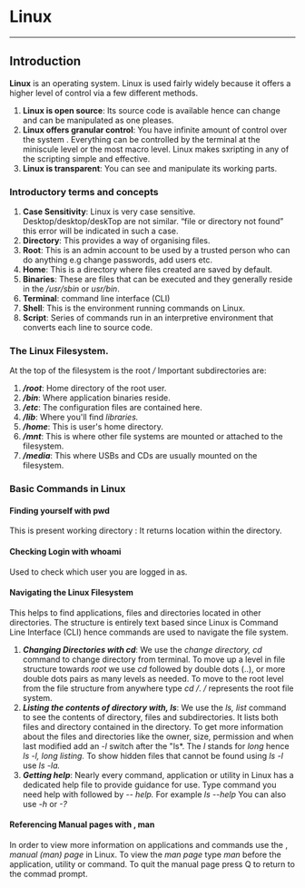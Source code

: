 # 	Linux
***
## Introduction
__Linux__ is an operating system. Linux is used fairly widely because it offers a higher level of control via a few different methods.
1. __Linux is open source__: Its source code is available hence can change and can be manipulated as one pleases.
2. __Linux offers granular control__: You have infinite amount of control over the system . Everything can be controlled by the terminal at the miniscule level or the most macro level. Linux makes sxripting in any of the scripting simple and effective.
3. __Linux is transparent__: You can see and manipulate its working parts.
### Introductory terms and concepts
1. __Case Sensitivity__: Linux is very case sensitive. Desktop/desktop/deskTop are not similar. “file or directory not
found” this error will be indicated in such a case.
2. __Directory__: This provides a way of organising files. 
3. __Root__: This is an admin account to be used by a trusted person who can do anything e.g change passwords, add users etc.
4. __Home__: This is a directory where files created are saved by default.
5. __Binaries__: These are files that can be executed and they generally reside in the */usr/sbin* or *usr/bin*.
6. __Terminal__: command line interface (CLI)
7. __Shell__: This is the environment running commands on Linux. 
8. __Script__: Series of commands run in an interpretive environment that converts each line to source code.
### The Linux Filesystem.
At the top of the filesystem is the root */*
Important subdirectories are:
1. __*/root*__: Home directory of the root user.
2. __*/bin*__: Where application binaries reside.
3. __*/etc*__: The configuration files are contained here. 
4. __*/lib*__: Where you'll find *libraries.*
5. __*/home*__: This is user's home directory.
6. __*/mnt*__: This is where other file systems are mounted or attached to the filesystem.
7. __*/media*__: This where USBs and CDs are usually mounted on the filesystem.
### Basic Commands in Linux

#### Finding yourself with pwd
This is present working directory : It returns location within the directory.

#### Checking Login with whoami
Used to check which user you are logged in as.

#### Navigating the Linux Filesystem
This helps to find applications, files and directories located in other directories. The structure is entirely text based since Linux is Command Line Interface (CLI)
hence commands are used to navigate the file system. 
1. __*Changing Directories with cd*__: We use the *change directory, cd* command to change directory from terminal.
To move up a level in file structure towards *root* we use *cd* followed by double dots (..), or more double dots pairs as many levels as needed.
To move to the root level from the file structure from anywhere type *cd /*. */* represents the root file system.
2. __*Listing the contents of directory with, ls*__: We use the *ls, list* command to see the contents of directory, files and subdirectories.
It lists both files and directory contained in the directory.
To get more information about the files and directories like the owner, size, permission and when last modified add an *-l* switch after the "ls*. The *l* stands for *long* hence *ls -l, long listing.*
To show hidden files that cannot be found using *ls -l* use *ls -la.*
3. __*Getting help*__: Nearly every command, application or utility in Linux has a dedicated help file to provide guidance for use.
Type command you need help with followed by *-- help.* For example *ls --help*
You can also use *-h* or *-?*

#### Referencing Manual pages with , man
In order to view more information on applications and commands use the , *manual (man) page* in Linux.
To view the *man page* type *man* before the application, utility or command.
To quit the manual page press Q to return to the commad prompt.


